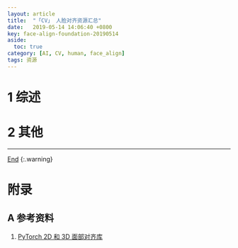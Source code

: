 ```yaml
---
layout: article
title:  "「CV」 人脸对齐资源汇总"
date:   2019-05-14 14:06:40 +0800
key: face-align-foundation-20190514
aside:
  toc: true
category: [AI, CV, human, face_align]
tags: 资源
---
```

<span id='head'></span>  

<!--more-->

# 1 综述  
# 2 其他



-------------------  
[End](#head)
{:.warning}  

# 附录
## A 参考资料
1. [PyTorch 2D 和 3D 面部对齐库](https://github.com/1adrianb/face-alignment)     
